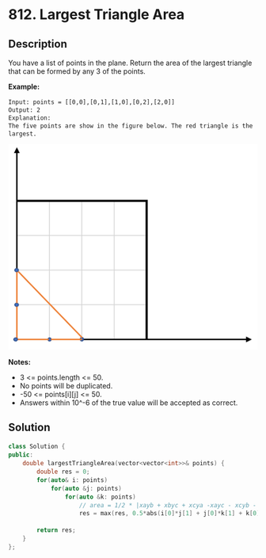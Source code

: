# 812. Largest Triangle Area

## Description

You have a list of points in the plane. Return the area of the largest triangle that can be formed by any 3 of the points.

**Example:**

```
Input: points = [[0,0],[0,1],[1,0],[0,2],[2,0]]
Output: 2
Explanation: 
The five points are show in the figure below. The red triangle is the largest.
```

![](../images/812.png)

**Notes:**

- 3 <= points.length <= 50.
- No points will be duplicated.
- -50 <= points[i][j] <= 50.
- Answers within 10^-6 of the true value will be accepted as correct.

## Solution

```cpp
class Solution {
public:
    double largestTriangleArea(vector<vector<int>>& points) {
        double res = 0;
        for(auto& i: points)
            for(auto &j: points)
                for(auto &k: points)
                    // area = 1/2 * |xayb + xbyc + xcya -xayc - xcyb - xbyc|
                    res = max(res, 0.5*abs(i[0]*j[1] + j[0]*k[1] + k[0]*i[1] - i[0]*k[1] - k[0]*j[1] - j[0]*i[1]));
        
        return res;
    }
};
```